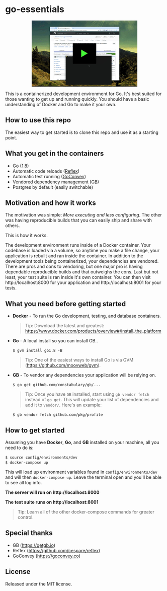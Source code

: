 # go-essentials

[<img src="go-essentials.gif" style="display:block; margin:auto;">](https://vimeo.com/205093782)

This is a containerized development environment for Go. It's best suited for those wanting to get up and running quickly. You should have a basic understanding of Docker and Go to make it your own.

## How to use this repo

The easiest way to get started is to clone this repo and use it as a starting point.

## What you get in the containers

* Go (1.8)
* Automatic code reloads ([Reflex](https://github.com/cespare/reflex))
* Automatic test running ([GoConvey](https://github.com/smartystreets/goconvey))
* Vendored dependency management ([GB](http://getgb.io))
* Postgres by default (easily switchable)

## Motivation and how it works

The motivation was simple: *More executing and less configuring*. The other was having reproducible builds that you can easily ship and share with others.

This is how it works.

The development environment runs inside of a Docker container. Your codebase is loaded
via a volume, so anytime you make a file change, your application is rebuilt and ran inside the container. In addition to the development tools being containerized, your dependencies are vendored. There are pros and cons to vendoring, but one major pro is having dependable reproducible builds and that outweighs the cons. Last but not least, your test suite is ran inside it's own container. You can then visit http://localhost:8000 for your application and http://localhost:8001 for your tests.

## What you need before getting started

* **Docker** - To run the Go development, testing, and database containers.
  > Tip: Download the latest and greatest: https://www.docker.com/products/overview#/install_the_platform

* **Go** - A local install so you can install GB..
  ```
  $ gvm install go1.8 -B
  ```
  > Tip: One of the easiest ways to install Go is via GVM (https://github.com/moovweb/gvm).

* **GB** - To vendor any dependencies your application will be relying on.
  ```
  $ go get github.com/constabulary/gb/...
  ```
  > Tip: Once you have `GB` installed, start using `gb vendor fetch` instead of `go get`. This will update your list of dependencies and add it to `vendor/`. Here's an example:
  ```
  $ gb vendor fetch github.com/pkg/profile
  ```

## How to get started

Assuming you have **Docker**, **Go**, and **GB** installed on your machine, all you need to do is:

```
$ source config/environments/dev
$ docker-compose up
```

This will load up environment variables found in `config/environments/dev` and will then `docker-compose up`. Leave the terminal open and you'll be able to see all log info.

**The server will run on http://localhost:8000**

**The test suite runs on http://localhost:8001**

> Tip: Learn all of the other docker-compose commands for greater control.

## Special thanks

* GB (https://getgb.io)
* Reflex (https://github.com/cespare/reflex)
* GoConvey (https://goconvey.co)

## License

Released under the MIT license.
